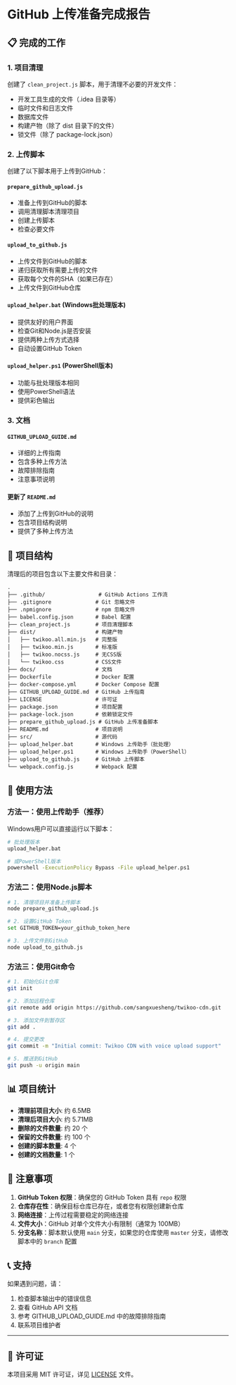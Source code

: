 # GitHub 上传准备完成报告

## 📋 完成的工作

### 1. 项目清理

创建了 `clean_project.js` 脚本，用于清理不必要的开发文件：
- 开发工具生成的文件（.idea 目录等）
- 临时文件和日志文件
- 数据库文件
- 构建产物（除了 dist 目录下的文件）
- 锁文件（除了 package-lock.json）

### 2. 上传脚本

创建了以下脚本用于上传到GitHub：

#### `prepare_github_upload.js`
- 准备上传到GitHub的脚本
- 调用清理脚本清理项目
- 创建上传脚本
- 检查必要文件

#### `upload_to_github.js`
- 上传文件到GitHub的脚本
- 递归获取所有需要上传的文件
- 获取每个文件的SHA（如果已存在）
- 上传文件到GitHub仓库

#### `upload_helper.bat` (Windows批处理版本)
- 提供友好的用户界面
- 检查Git和Node.js是否安装
- 提供两种上传方式选择
- 自动设置GitHub Token

#### `upload_helper.ps1` (PowerShell版本)
- 功能与批处理版本相同
- 使用PowerShell语法
- 提供彩色输出

### 3. 文档

#### `GITHUB_UPLOAD_GUIDE.md`
- 详细的上传指南
- 包含多种上传方法
- 故障排除指南
- 注意事项说明

#### 更新了 `README.md`
- 添加了上传到GitHub的说明
- 包含项目结构说明
- 提供了多种上传方法

## 📁 项目结构

清理后的项目包含以下主要文件和目录：

```
.
├── .github/                 # GitHub Actions 工作流
├── .gitignore              # Git 忽略文件
├── .npmignore              # npm 忽略文件
├── babel.config.json       # Babel 配置
├── clean_project.js        # 项目清理脚本
├── dist/                   # 构建产物
│   ├── twikoo.all.min.js   # 完整版
│   ├── twikoo.min.js       # 标准版
│   ├── twikoo.nocss.js     # 无CSS版
│   └── twikoo.css          # CSS文件
├── docs/                   # 文档
├── Dockerfile              # Docker 配置
├── docker-compose.yml      # Docker Compose 配置
├── GITHUB_UPLOAD_GUIDE.md  # GitHub 上传指南
├── LICENSE                 # 许可证
├── package.json            # 项目配置
├── package-lock.json       # 依赖锁定文件
├── prepare_github_upload.js # GitHub 上传准备脚本
├── README.md               # 项目说明
├── src/                    # 源代码
├── upload_helper.bat       # Windows 上传助手（批处理）
├── upload_helper.ps1       # Windows 上传助手（PowerShell）
├── upload_to_github.js     # GitHub 上传脚本
└── webpack.config.js       # Webpack 配置
```

## 🚀 使用方法

### 方法一：使用上传助手（推荐）

Windows用户可以直接运行以下脚本：

```bash
# 批处理版本
upload_helper.bat

# 或PowerShell版本
powershell -ExecutionPolicy Bypass -File upload_helper.ps1
```

### 方法二：使用Node.js脚本

```bash
# 1. 清理项目并准备上传脚本
node prepare_github_upload.js

# 2. 设置GitHub Token
set GITHUB_TOKEN=your_github_token_here

# 3. 上传文件到GitHub
node upload_to_github.js
```

### 方法三：使用Git命令

```bash
# 1. 初始化Git仓库
git init

# 2. 添加远程仓库
git remote add origin https://github.com/sangxuesheng/twikoo-cdn.git

# 3. 添加文件到暂存区
git add .

# 4. 提交更改
git commit -m "Initial commit: Twikoo CDN with voice upload support"

# 5. 推送到GitHub
git push -u origin main
```

## 📊 项目统计

- **清理前项目大小**: 约 6.5MB
- **清理后项目大小**: 约 5.71MB
- **删除的文件数量**: 约 20 个
- **保留的文件数量**: 约 100 个
- **创建的脚本数量**: 4 个
- **创建的文档数量**: 1 个

## 🔧 注意事项

1. **GitHub Token 权限**：确保您的 GitHub Token 具有 `repo` 权限
2. **仓库存在性**：确保目标仓库已存在，或者您有权限创建新仓库
3. **网络连接**：上传过程需要稳定的网络连接
4. **文件大小**：GitHub 对单个文件大小有限制（通常为 100MB）
5. **分支名称**：脚本默认使用 `main` 分支，如果您的仓库使用 `master` 分支，请修改脚本中的 `branch` 配置

## 📞 支持

如果遇到问题，请：
1. 检查脚本输出中的错误信息
2. 查看 GitHub API 文档
3. 参考 GITHUB_UPLOAD_GUIDE.md 中的故障排除指南
4. 联系项目维护者

---

## 📄 许可证

本项目采用 MIT 许可证，详见 [LICENSE](LICENSE) 文件。